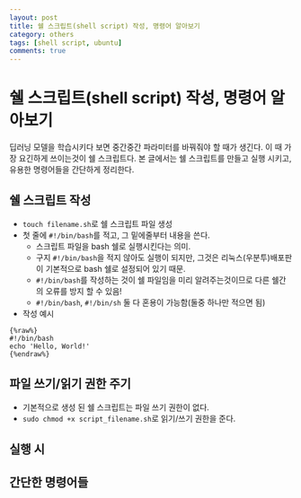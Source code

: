 ```yaml
---
layout: post
title: 쉘 스크립트(shell script) 작성, 명령어 알아보기
category: others
tags: [shell script, ubuntu]
comments: true
---
```


# 쉘 스크립트(shell script) 작성, 명령어 알아보기

딥러닝 모델을 학습시키다 보면 중간중간 파라미터를 바꿔줘야 할 때가 생긴다. 이 때 가장 요긴하게 쓰이는것이 쉘 스크립트다.
본 글에서는 쉘 스크립트를 만들고 실행 시키고, 유용한 명령어들을 간단하게 정리한다.

## 쉘 스크립트 작성
- `touch filename.sh`로 쉘 스크립트 파일 생성
- 첫 줄에 `#!/bin/bash`를 적고, 그 밑에줄부터 내용을 쓴다.
  - 스크립트 파일을 bash 쉘로 실행시킨다는 의미.
  - 구지 `#!/bin/bash`을 적지 않아도 실행이 되지만, 그것은 리눅스(우분투)배포판이 기본적으로 bash 쉘로 설정되어 있기 때문.
  - `#!/bin/bash`를 작성하는 것이 쉘 파일임을 미리 알려주는것이므로 다른 쉘간의 오류를 방지 할 수 있음!
  - `#!/bin/bash`, `#!/bin/sh` 둘 다 혼용이 가능함(둘중 하나만 적으면 됨)
- 작성 예시

```
{%raw%}
#!/bin/bash
echo 'Hello, World!'
{%endraw%}
```

## 파일 쓰기/읽기 권한 주기
- 기본적으로 생성 된 쉘 스크립트는 파일 쓰기 권한이 없다.
- `sudo chmod +x script_filename.sh`로 읽기/쓰기 권한을 준다.

## 실행 시

## 간단한 명령어들

